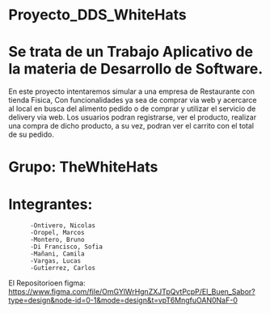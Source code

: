 # Proyecto_DDS_WhiteHats

# Se trata de un Trabajo Aplicativo de la materia de Desarrollo de Software.

En este proyecto intentaremos simular a una empresa de Restaurante con tienda Fisica, Con funcionalidades ya sea de comprar via web y acercarce al local en busca del alimento pedido o de comprar y utilizar el servicio de delivery via web.
Los usuarios podran registrarse, ver el producto, realizar una compra de dicho producto, a su vez, podran ver el carrito con el total de su pedido.

# Grupo: TheWhiteHats
# Integrantes: 
          -Ontivero, Nicolas
          -Oropel, Marcos
          -Montero, Bruno
          -Di Francisco, Sofia
          -Mañani, Camila
          -Vargas, Lucas
          -Gutierrez, Carlos
          
El Repositorioen figma: https://www.figma.com/file/OmGYlWrHgnZXJTpQvtPcpP/El_Buen_Sabor?type=design&node-id=0-1&mode=design&t=vpT6MngfuOAN0NaF-0
